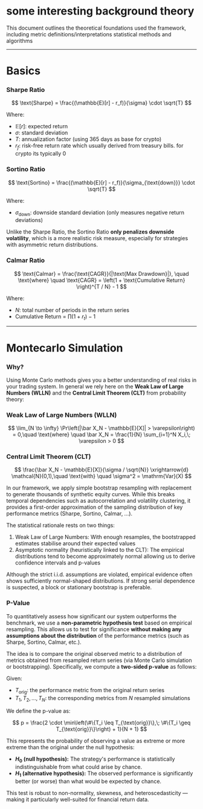 # some interesting background theory

This document outlines the theoretical foundations used the framework, including metric definitions/interpretations statistical methods and algorithms

---

# Basics
### Sharpe Ratio
$$
\text{Sharpe} = \frac{(\mathbb{E}[r] - r_f)}{\sigma} \cdot \sqrt{T}
$$

Where:

- $\mathbb{E}[r]$: expected return  
- $\sigma$: standard deviation  
- $T$: annualization factor (using 365 days as base for crypto)
- $r_f$: risk-free return rate which usually derived from treasury bills. for crypto its typically 0 

### Sortino Ratio

$$
\text{Sortino} = \frac{(\mathbb{E}[r] - r_f)}{\sigma_{\text{down}}} \cdot \sqrt{T}
$$

Where:

- $\sigma_{\text{down}}$: downside standard deviation (only measures negative return deviations)

Unlike the Sharpe Ratio, the Sortino Ratio **only penalizes downside volatility**, which is a more realistic risk measure, especially for strategies with asymmetric return distributions.

### Calmar Ratio

$$
\text{Calmar} = \frac{\text{CAGR}}{|\text{Max Drawdown}|}, \quad \text{where} \quad 
\text{CAGR} = \left(1 + \text{Cumulative Return} \right)^{T / N} - 1
$$

Where:
- $N$: total number of periods in the return series
- Cumulative Return = $\prod (1 + r_t) - 1$

---

# Montecarlo Simulation
### Why?
Using Monte Carlo methods gives you a better understanding of real risks in your trading system. In general we rely here on the **Weak Law of Large Numbers (WLLN)** and the **Central Limit Theorem (CLT)** from probability theory:

### Weak Law of Large Numbers (WLLN)
$$
\lim_{N \to \infty} \Pr\left(|\bar X_N - \mathbb{E}[X]| > \varepsilon\right) = 0,\quad \text{where} \quad \bar X_N = \frac{1}{N} \sum_{i=1}^N X_i,\; \varepsilon > 0
$$

### Central Limit Theorem (CLT)
$$
\frac{\bar X_N - \mathbb{E}[X]}{\sigma / \sqrt{N}} \xrightarrow{d} \mathcal{N}(0,1),\quad \text{with} \quad \sigma^2 = \mathrm{Var}(X)
$$

In our framework, we apply simple bootstrap resampling with replacement to generate thousands of synthetic equity curves. While this breaks temporal dependencies such as autocorrelation and volatility clustering, it provides a first-order approximation of the sampling distribution of key performance metrics (Sharpe, Sortino, Calmar, ...).

The statistical rationale rests on two things:
1. Weak Law of Large Numbers: With enough resamples, the bootstrapped estimates stabilise around their expected values
2. Asymptotic normality (heuristically linked to the CLT): The empirical distributions tend to become approximately normal allowing us to derive confidence intervals and p-values

Although the strict i.i.d. assumptions are violated, empirical evidence often shows sufficiently normal-shaped distributions. If strong serial dependence is suspected, a block or stationary bootstrap is preferable.

### P-Value

To quantitatively assess how significant our system outperforms the benchmark, we use a **non-parametric hypothesis test** based on empirical resampling. This allows us to test for significance **without making any assumptions about the distribution** of the performance metrics (such as Sharpe, Sortino, Calmar, etc.).

The idea is to compare the original observed metric to a distribution of metrics obtained from resampled return series (via Monte Carlo simulation or bootstrapping). Specifically, we compute a **two-sided p-value** as follows:

Given:
- $T_{\text{orig}}$: the performance metric from the original return series  
- $T_1, T_2, \dots, T_N$: the corresponding metrics from $N$ resampled simulations

We define the p-value as:

$$
p = \frac{2 \cdot \min\left(\#\{T_i \leq T_{\text{orig}}\},\; \#\{T_i \geq T_{\text{orig}}\}\right) + 1}{N + 1}
$$

This represents the probability of observing a value as extreme or more extreme than the original under the null hypothesis:

- **$H_0$ (null hypothesis):** The strategy's performance is statistically indistinguishable from what could arise by chance.
- **$H_1$ (alternative hypothesis):** The observed performance is significantly better (or worse) than what would be expected by chance.

This test is robust to non-normality, skewness, and heteroscedasticity — making it particularly well-suited for financial return data.